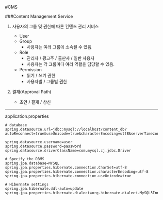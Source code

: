 #CMS

###Content Management Service

1. 사용자의 그룹 및 권한에 따른 컨텐츠 관리 서비스
    - User
    - Group
        - 사용자는 여러 그룹에 소속될 수 있음.
    - Role
        - 관리자 / 광고주 / 출판사 / 일반 사용자
        - 사용자는 각 그룹마다 여러 역활을 담당할 수 있음.  
    - Permission
        - 읽기 / 쓰기 권한
        - 사용자별 / 그룹별 권한 

2. 결재(Approval Path)
    - 초안 / 결재 / 상신
    
---

application.properties

    # database
    spring.datasource.url=jdbc:mysql://localhost/content_db?autoReconnect=true&useUnicode=true&characterEncoding=utf8&serverTimezone=UTC
    
    spring.datasource.username=user
    spring.datasource.password=password
    spring.datasource.driverClassName=com.mysql.cj.jdbc.Driver
    
    # Specify the DBMS
    spring.jpa.database=MYSQL
    spring.jpa.properties.hibernate.connection.CharSet=utf-8
    spring.jpa.properties.hibernate.connection.characterEncoding=utf-8
    spring.jpa.properties.hibernate.connection.useUnicode=true
    
    # Hibernate settings
    spring.jpa.hibernate.ddl-auto=update
    spring.jpa.properties.hibernate.dialect=org.hibernate.dialect.MySQL5InnoDBDialect